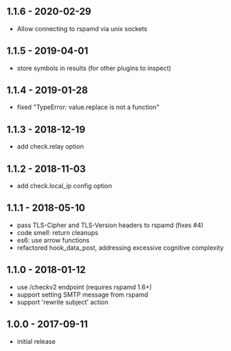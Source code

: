 ## 1.1.6 - 2020-02-29

- Allow connecting to rspamd via unix sockets

## 1.1.5 - 2019-04-01

- store symbols in results (for other plugins to inspect)

## 1.1.4 - 2019-01-28

- fixed "TypeError: value.replace is not a function"

## 1.1.3 - 2018-12-19

- add check.relay option

## 1.1.2 - 2018-11-03

- add check.local_ip config option

## 1.1.1 - 2018-05-10

- pass TLS-Cipher and TLS-Version headers to rspamd (fixes #4)
- code smell: return cleanups
- es6: use arrow functions
- refactored hook_data_post, addressing excessive cognitive complexity


## 1.1.0 - 2018-01-12

- use /checkv2 endpoint (requires rspamd 1.6+)
- support setting SMTP message from rspamd
- support 'rewrite subject' action

 
## 1.0.0 - 2017-09-11

- initial release
